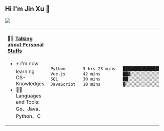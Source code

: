
## Hi I'm Jin Xu 👋
![](https://komarev.com/ghpvc/?username=jiayouxujin&color=brightgreen&label=PROFILE+VIEWS)



<table align="center">
<tr>
<td valign="top" width="60%">

#### 🏋️‍♀️ <a href="https://github.com/jiayouxujin" target="_blank">Talking about Personal Stuffs</a>
<!-- recent_releases starts -->

- ⚡  I'm now learning CS-Knowledges.  
- 🏊‍♂️ Languages and Tools: Go、Java、Python、C
<!-- recent_releases ends -->
</td>
<td>
 
<!--START_SECTION:waka-->

```txt
Python       5 hrs 23 mins   ████████████████████░░░░░   79.43 %
Vue.js       42 mins         ██▓░░░░░░░░░░░░░░░░░░░░░░   10.52 %
SQL          30 mins         ██░░░░░░░░░░░░░░░░░░░░░░░   07.58 %
JavaScript   10 mins         ▓░░░░░░░░░░░░░░░░░░░░░░░░   02.47 %
```

<!--END_SECTION:waka-->
 
</td>
</tr>
</table>





